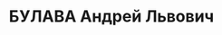---
title: БУЛАВА Андрей Львович
description: "народився 25.10.1901, в с.ПреображенкаОріхівського району Дніпропетровської\
  \ області, українець, освіта нижча.. \n  Проживав с.Нижні Сірогози Нижньосірогозького\
  \ району. \n  Заарештований 22.10.1937 року. Звинувачення: участь у троцькістській\
  \ терористичній організації. \n  Верховним судом СРСР 14.01.1938 засуджений до найвищої\
  \ міри покарання - розстрілу. \n  Реабілітований 24.12.1957 Верховним судом СРСР\
  \ (вищевказаний вирок відмінено, справу припинено)."
---